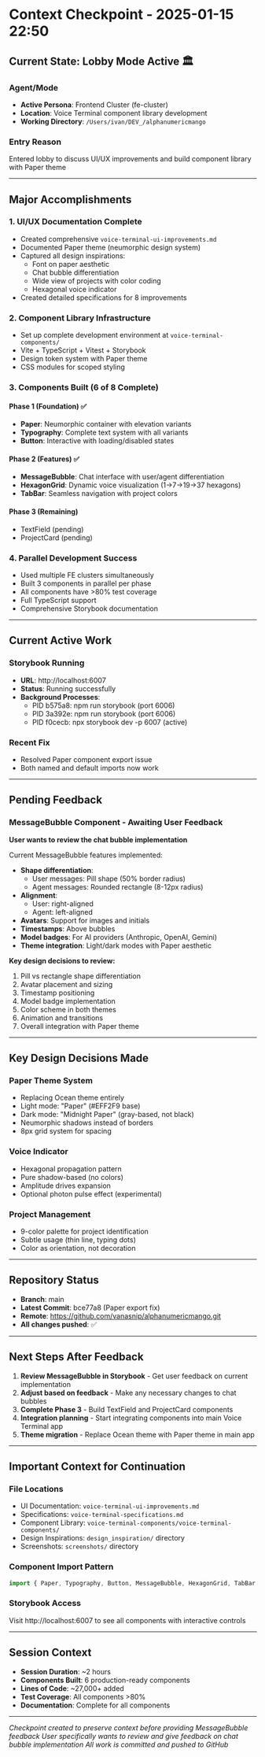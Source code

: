 # Context Checkpoint - 2025-01-15 22:50

## Current State: Lobby Mode Active 🏛️

### Agent/Mode
- **Active Persona**: Frontend Cluster (fe-cluster)
- **Location**: Voice Terminal component library development
- **Working Directory**: `/Users/ivan/DEV_/alphanumericmango`

### Entry Reason
Entered lobby to discuss UI/UX improvements and build component library with Paper theme

---

## Major Accomplishments

### 1. UI/UX Documentation Complete
- Created comprehensive `voice-terminal-ui-improvements.md`
- Documented Paper theme (neumorphic design system)
- Captured all design inspirations:
  - Font on paper aesthetic
  - Chat bubble differentiation
  - Wide view of projects with color coding
  - Hexagonal voice indicator
- Created detailed specifications for 8 improvements

### 2. Component Library Infrastructure
- Set up complete development environment at `voice-terminal-components/`
- Vite + TypeScript + Vitest + Storybook
- Design token system with Paper theme
- CSS modules for scoped styling

### 3. Components Built (6 of 8 Complete)

#### Phase 1 (Foundation) ✅
- **Paper**: Neumorphic container with elevation variants
- **Typography**: Complete text system with all variants
- **Button**: Interactive with loading/disabled states

#### Phase 2 (Features) ✅
- **MessageBubble**: Chat interface with user/agent differentiation
- **HexagonGrid**: Dynamic voice visualization (1→7→19→37 hexagons)
- **TabBar**: Seamless navigation with project colors

#### Phase 3 (Remaining)
- TextField (pending)
- ProjectCard (pending)

### 4. Parallel Development Success
- Used multiple FE clusters simultaneously
- Built 3 components in parallel per phase
- All components have >80% test coverage
- Full TypeScript support
- Comprehensive Storybook documentation

---

## Current Active Work

### Storybook Running
- **URL**: http://localhost:6007
- **Status**: Running successfully
- **Background Processes**:
  - PID b575a8: npm run storybook (port 6006)
  - PID 3a392e: npm run storybook (port 6006)
  - PID f0cecb: npx storybook dev -p 6007 (active)

### Recent Fix
- Resolved Paper component export issue
- Both named and default imports now work

---

## Pending Feedback

### MessageBubble Component - Awaiting User Feedback
**User wants to review the chat bubble implementation**

Current MessageBubble features implemented:
- **Shape differentiation**: 
  - User messages: Pill shape (50% border radius)
  - Agent messages: Rounded rectangle (8-12px radius)
- **Alignment**: 
  - User: right-aligned
  - Agent: left-aligned
- **Avatars**: Support for images and initials
- **Timestamps**: Above bubbles
- **Model badges**: For AI providers (Anthropic, OpenAI, Gemini)
- **Theme integration**: Light/dark modes with Paper aesthetic

**Key design decisions to review:**
1. Pill vs rectangle shape differentiation
2. Avatar placement and sizing
3. Timestamp positioning
4. Model badge implementation
5. Color scheme in both themes
6. Animation and transitions
7. Overall integration with Paper theme

---

## Key Design Decisions Made

### Paper Theme System
- Replacing Ocean theme entirely
- Light mode: "Paper" (#EFF2F9 base)
- Dark mode: "Midnight Paper" (gray-based, not black)
- Neumorphic shadows instead of borders
- 8px grid system for spacing

### Voice Indicator
- Hexagonal propagation pattern
- Pure shadow-based (no colors)
- Amplitude drives expansion
- Optional photon pulse effect (experimental)

### Project Management
- 9-color palette for project identification
- Subtle usage (thin line, typing dots)
- Color as orientation, not decoration

---

## Repository Status
- **Branch**: main
- **Latest Commit**: bce77a8 (Paper export fix)
- **Remote**: https://github.com/vanasnip/alphanumericmango.git
- **All changes pushed**: ✅

---

## Next Steps After Feedback

1. **Review MessageBubble in Storybook** - Get user feedback on current implementation
2. **Adjust based on feedback** - Make any necessary changes to chat bubbles
3. **Complete Phase 3** - Build TextField and ProjectCard components
4. **Integration planning** - Start integrating components into main Voice Terminal app
5. **Theme migration** - Replace Ocean theme with Paper theme in main app

---

## Important Context for Continuation

### File Locations
- UI Documentation: `voice-terminal-ui-improvements.md`
- Specifications: `voice-terminal-specifications.md`
- Component Library: `voice-terminal-components/voice-terminal-components/`
- Design Inspirations: `design_inspiration/` directory
- Screenshots: `screenshots/` directory

### Component Import Pattern
```typescript
import { Paper, Typography, Button, MessageBubble, HexagonGrid, TabBar } from './src/index';
```

### Storybook Access
Visit http://localhost:6007 to see all components with interactive controls

---

## Session Context
- **Session Duration**: ~2 hours
- **Components Built**: 6 production-ready components
- **Lines of Code**: ~27,000+ added
- **Test Coverage**: All components >80%
- **Documentation**: Complete for all components

---

*Checkpoint created to preserve context before providing MessageBubble feedback*
*User specifically wants to review and give feedback on chat bubble implementation*
*All work is committed and pushed to GitHub*